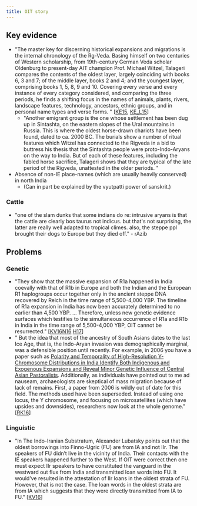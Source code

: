 ```yaml
---
title: OIT story
---
```



## Key evidence
- "The master key for discerning historical expansions and migrations is the internal chronology of the Rg-Veda. Basing himself on two centuries of Western scholarship, from 19th-century German Veda scholar Oldenburg to present-day AIT champion Prof. Michael Witzel, Talageri compares the contents of the oldest layer, largely coinciding with books 6, 3 and 7; of the middle layer, books 2 and 4; and the youngest layer, comprising books 1, 5, 8, 9 and 10. Covering every verse and every instance of every category considered, and comparing the three periods, he finds a shifting focus in the names of animals, plants, rivers, landscape features, technology, ancestors, ethnic groups, and in personal name types and verse forms. " \[[KE15](http://koenraadelst.blogspot.ca/2009/01/great-book-about-great-book.html), [KE_L15](https://www.academia.edu/14458226/Why_Linguistics_necessarily_holds_the_key_to_the_solution_of_the_Indo-European_Homeland_question)\]
    - "Another emigrant group is the one whose settlement has been dug up in Sintashta, on the eastern slopes of the Ural mountains in Russia. This is where the oldest horse-drawn chariots have been found, dated to ca. 2000 BC. The burials show a number of ritual features which Witzel has connected to the Rigveda in a bid to buttress his thesis that the Sintashta people were proto-Indo-Aryans on the way to India. But of each of these features, including the fabled horse sacrifice, Talageri shows that they are typical of the late period of the Rigveda, unattested in the older periods. "
- Absence of non-IE place-names (which are usually heavily conserved) in north India
    - (Can in part be explained by the vyutpatti power of sanskrit.)

### Cattle
- "one of the slam dunks that some indians do re: intrusive aryans is that the cattle are clearly bos taurus not indicus. but that's not surprising, the latter are really well adapted to tropical climes. also, the steppe ppl brought their dogs to Europe but they died off." - rAzib

## Problems
### Genetic
- "They show that the massive expansion of R1a happened in India coevally with that of R1b in Europe and both the Indian and the European R1 haplogroups occur together only in the ancient steppe DNA recovered by Reich in the time range of 5,500-4,000 YBP. The timeline of R1a expansion in India has now been accurately determined to no earlier than 4,500 YBP. ... Therefore, unless new genetic evidence surfaces which testifies to the simultaneous occurrence of R1a and R1b in India in the time range of 5,500-4,000 YBP, OIT cannot be resurrected." \[[KV16](https://kalavaivenkat.wordpress.com/2016/05/07/musings-on-ait-genetics-and-accusations-of-racism/)[N16](http://www.nature.com.ucsf.idm.oclc.org/ng/journal/vaop/ncurrent/full/ng.3559.html) [H17](http://www.thehindu.com/sci-tech/science/how-genetics-is-settling-the-aryan-migration-debate/article19090301.ece)\] 
- " But the idea that most of the ancestry of South Asians dates to the last Ice Age, that is, the Indo-Aryan invasion was demographically marginal, was a defensible position until recently. For example, in 2006 you have a paper such as [Polarity and Temporality of High-Resolution Y-Chromosome Distributions in India Identify Both Indigenous and Exogenous Expansions and Reveal Minor Genetic Influence of Central Asian Pastoralists](http://genetics.stanford.edu/hpgl/publications/AJHG_2006_v78_p202-221.pdf). Additionally, as individuals have pointed out to me ad nauseam, archaeologists are skeptical of mass migration because of lack of remains. First, a paper from 2006 is wildly out of date for this field. The methods used have been superseded. Instead of using one locus, the Y chromosome, and focusing on microsatellites (which have upsides and downsides), researchers now look at the whole genome." \[[RK16](http://www.unz.com/gnxp/the-aryan-invasion-was-not-fantasy/#comments)\]

### Linguistic
- "In The Indo-Iranian Substratum, Alexander Lubatsky points out that the oldest borrowings into Finno-Ugric (FU) are from IA and not IIr. The speakers of FU didn’t live in the vicinity of India. Their contacts with the IE speakers happened further to the West. If OIT were correct then one must expect IIr speakers to have constituted the vanguard in the westward out flux from India and transmitted loan words into FU. It would’ve resulted in the attestation of IIr loans in the oldest strata of FU. However, that is not the case. The loan words in the oldest strata are from IA which suggests that they were directly transmitted from IA to FU." \[[KV16](https://kalavaivenkat.wordpress.com/2016/05/07/musings-on-ait-genetics-and-accusations-of-racism/)\]

